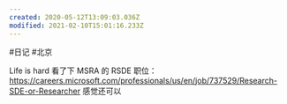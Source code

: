 ```yaml
---
created: 2020-05-12T13:09:03.036Z
modified: 2021-02-10T15:01:16.233Z
---
```

#日记 #北京

Life is hard
看了下 MSRA 的 RSDE 职位：
https://careers.microsoft.com/professionals/us/en/job/737529/Research-SDE-or-Researcher
感觉还可以
